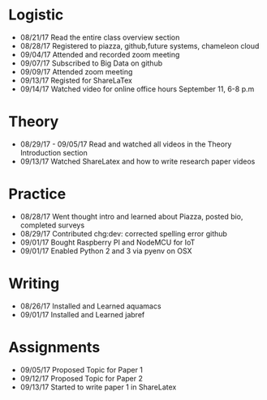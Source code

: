 # Logistic

* 08/21/17 Read the entire class overview section
* 08/28/17 Registered to piazza, github,future systems, chameleon cloud  
* 09/04/17 Attended and recorded zoom meeting
* 09/07/17 Subscribed to Big Data on github
* 09/09/17 Attended zoom meeting
* 09/13/17 Registed for ShareLaTex
* 09/14/17 Watched video for online office hours September 11, 6-8 p.m


# Theory

* 08/29/17 - 09/05/17 Read and watched all videos in the Theory Introduction section
* 09/13/17 Watched ShareLatex and how to write research paper videos 


# Practice

* 08/28/17 Went thought intro and learned about Piazza, posted bio, completed surveys 
* 08/29/17 Contributed chg:dev: corrected spelling error github
* 09/01/17 Bought Raspberry PI and NodeMCU for IoT
* 09/01/17 Enabled Python 2 and 3 via pyenv on OSX

# Writing

* 08/26/17 Installed and Learned aquamacs
* 09/01/17 Installed and Learned jabref

# Assignments 

* 09/05/17 Proposed Topic for Paper 1
* 09/12/17 Proposed Topic for Paper 2
* 09/13/17 Started to write paper 1 in ShareLatex



